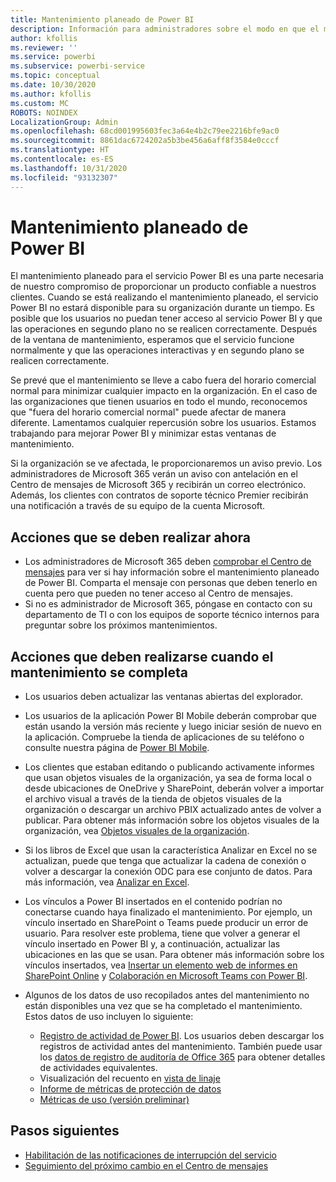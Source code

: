 ```yaml
---
title: Mantenimiento planeado de Power BI
description: Información para administradores sobre el modo en que el mantenimiento planeado de Power BI afecta a su organización y a los siguientes pasos que pueden tener que realizar.
author: kfollis
ms.reviewer: ''
ms.service: powerbi
ms.subservice: powerbi-service
ms.topic: conceptual
ms.date: 10/30/2020
ms.author: kfollis
ms.custom: MC
ROBOTS: NOINDEX
LocalizationGroup: Admin
ms.openlocfilehash: 68cd001995603fec3a64e4b2c79ee2216bfe9ac0
ms.sourcegitcommit: 8861dac6724202a5b3be456a6aff8f3584e0cccf
ms.translationtype: HT
ms.contentlocale: es-ES
ms.lasthandoff: 10/31/2020
ms.locfileid: "93132307"
---
```

# <a name="power-bi-planned-maintenance"></a>Mantenimiento planeado de Power BI

El mantenimiento planeado para el servicio Power BI es una parte necesaria de nuestro compromiso de proporcionar un producto confiable a nuestros clientes. Cuando se está realizando el mantenimiento planeado, el servicio Power BI no estará disponible para su organización durante un tiempo. Es posible que los usuarios no puedan tener acceso al servicio Power BI y que las operaciones en segundo plano no se realicen correctamente. Después de la ventana de mantenimiento, esperamos que el servicio funcione normalmente y que las operaciones interactivas y en segundo plano se realicen correctamente.  

Se prevé que el mantenimiento se lleve a cabo fuera del horario comercial normal para minimizar cualquier impacto en la organización. En el caso de las organizaciones que tienen usuarios en todo el mundo, reconocemos que "fuera del horario comercial normal" puede afectar de manera diferente. Lamentamos cualquier repercusión sobre los usuarios. Estamos trabajando para mejorar Power BI y minimizar estas ventanas de mantenimiento.

Si la organización se ve afectada, le proporcionaremos un aviso previo. Los administradores de Microsoft 365 verán un aviso con antelación en el Centro de mensajes de Microsoft 365 y recibirán un correo electrónico. Además, los clientes con contratos de soporte técnico Premier recibirán una notificación a través de su equipo de la cuenta Microsoft.

## <a name="actions-to-take-now"></a>Acciones que se deben realizar ahora

* Los administradores de Microsoft 365 deben [comprobar el Centro de mensajes](https://admin.microsoft.com/Adminportal/Home#/MessageCenter) para ver si hay información sobre el mantenimiento planeado de Power BI. Comparta el mensaje con personas que deben tenerlo en cuenta pero que pueden no tener acceso al Centro de mensajes.
* Si no es administrador de Microsoft 365, póngase en contacto con su departamento de TI o con los equipos de soporte técnico internos para preguntar sobre los próximos mantenimientos.

## <a name="actions-to-take-when-maintenance-is-complete"></a>Acciones que deben realizarse cuando el mantenimiento se completa

* Los usuarios deben actualizar las ventanas abiertas del explorador.
* Los usuarios de la aplicación Power BI Mobile deberán comprobar que están usando la versión más reciente y luego iniciar sesión de nuevo en la aplicación. Compruebe la tienda de aplicaciones de su teléfono o consulte nuestra página de [Power BI Mobile](https://powerbi.microsoft.com/mobile/).
* Los clientes que estaban editando o publicando activamente informes que usan objetos visuales de la organización, ya sea de forma local o desde ubicaciones de OneDrive y SharePoint, deberán volver a importar el archivo visual a través de la tienda de objetos visuales de la organización o descargar un archivo PBIX actualizado antes de volver a publicar. Para obtener más información sobre los objetos visuales de la organización, vea [Objetos visuales de la organización](organizational-visuals.md).
* Si los libros de Excel que usan la característica Analizar en Excel no se actualizan, puede que tenga que actualizar la cadena de conexión o volver a descargar la conexión ODC para ese conjunto de datos. Para más información, vea [Analizar en Excel](../collaborate-share/service-analyze-in-excel.md#connect-to-power-bi-data).
* Los vínculos a Power BI insertados en el contenido podrían no conectarse cuando haya finalizado el mantenimiento. Por ejemplo, un vínculo insertado en SharePoint o Teams puede producir un error de usuario. Para resolver este problema, tiene que volver a generar el vínculo insertado en Power BI y, a continuación, actualizar las ubicaciones en las que se usan. Para obtener más información sobre los vínculos insertados, vea [Insertar un elemento web de informes en SharePoint Online](../collaborate-share/service-embed-report-spo.md) y [Colaboración en Microsoft Teams con Power BI](../collaborate-share/service-collaborate-microsoft-teams.md).
* Algunos de los datos de uso recopilados antes del mantenimiento no están disponibles una vez que se ha completado el mantenimiento. Estos datos de uso incluyen lo siguiente:

  * [Registro de actividad de Power BI](service-admin-auditing.md#use-the-activity-log). Los usuarios deben descargar los registros de actividad antes del mantenimiento. También puede usar los [datos de registro de auditoría de Office 365](service-admin-auditing.md#access-your-audit-logs) para obtener detalles de actividades equivalentes.
  * Visualización del recuento en [vista de linaje](../collaborate-share/service-data-lineage.md#explore-lineage-view)
  * [Informe de métricas de protección de datos](service-security-data-protection-metrics-report.md)
  * [Métricas de uso (versión preliminar)](../collaborate-share/service-modern-usage-metrics.md)

## <a name="next-steps"></a>Pasos siguientes

* [Habilitación de las notificaciones de interrupción del servicio](service-interruption-notifications.md)
* [Seguimiento del próximo cambio en el Centro de mensajes](/microsoft-365/admin/manage/message-center)